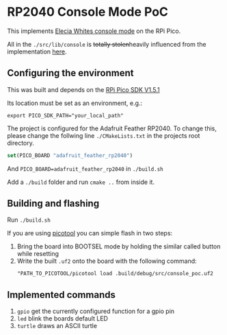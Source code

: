 # RP2040 Console Mode PoC

This implements [Elecia Whites console mode](https://github.com/eleciawhite/reusable/tree/master/source) on the RPi Pico.

All in the `./src/lib/console` is ~~totally stolen~~heavily influenced from the implementation [here](https://wokwi.com/projects/324879108372693587).

## Configuring the environment

This was built and depends on the [RPi Pico SDK V1.5.1](https://github.com/raspberrypi/pico-sdk)

Its location must be set as an environment, e.g.:

```shell
export PICO_SDK_PATH="your_local_path"
```

The project is configured for the Adafruit Feather RP2040.
To change this, please change the follwing line `./CMakeLists.txt` in the projects root directory.

```cmake
set(PICO_BOARD "adafruit_feather_rp2040")
```
And `PICO_BOARD=adafruit_feather_rp2040` in `./build.sh`

Add a `./build` folder and run `cmake ..` from inside it.

## Building and flashing

Run `./build.sh`

If you are using [picotool](https://github.com/raspberrypi/picotool) you can simple flash in two steps:

1. Bring the board into BOOTSEL mode by holding the similar called button while resetting
2. Write the built `.uf2` onto the board with the following command:
    ```shell
    "PATH_TO_PICOTOOL/picotool load .build/debug/src/console_poc.uf2
    ```

## Implemented commands

1. `gpio` get the currently configured function for a gpio pin
2. `led` blink the boards default LED
3. `turtle` draws an ASCII turtle

